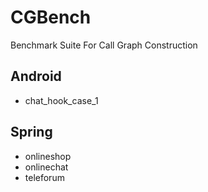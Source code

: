 # CGBench
Benchmark Suite For Call Graph Construction 
## Android
- chat_hook_case_1

## Spring
- onlineshop
- onlinechat
- teleforum